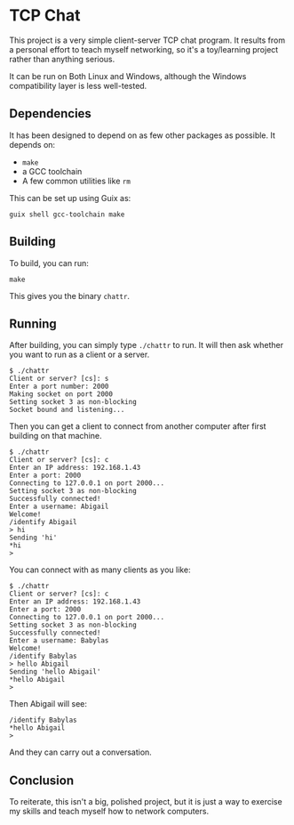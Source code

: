 # TCP Chat

This project is a very simple client-server TCP chat program. It results from a personal effort to teach myself networking, so it's a toy/learning project rather than anything serious.

It can be run on Both Linux and Windows, although the Windows compatibility layer is less well-tested.

## Dependencies

It has been designed to depend on as few other packages as possible. It depends on:

 - `make`
 - a GCC toolchain
 - A few common utilities like `rm`

This can be set up using Guix as:

    guix shell gcc-toolchain make

## Building

To build, you can run:

    make

This gives you the binary `chattr`.

## Running

After building, you can simply type `./chattr` to run. It will then ask whether you want to run as a client or a server.

    $ ./chattr
    Client or server? [cs]: s
    Enter a port number: 2000
    Making socket on port 2000
    Setting socket 3 as non-blocking
    Socket bound and listening...

Then you can get a client to connect from another computer after first building on that machine.

    $ ./chattr
    Client or server? [cs]: c
    Enter an IP address: 192.168.1.43
    Enter a port: 2000
    Connecting to 127.0.0.1 on port 2000...
    Setting socket 3 as non-blocking
    Successfully connected!
    Enter a username: Abigail
    Welcome!
    /identify Abigail
    > hi
    Sending 'hi'
    *hi
    >
    
You can connect with as many clients as you like:

    $ ./chattr
    Client or server? [cs]: c
    Enter an IP address: 192.168.1.43
    Enter a port: 2000
    Connecting to 127.0.0.1 on port 2000...
    Setting socket 3 as non-blocking
    Successfully connected!
    Enter a username: Babylas
    Welcome!
    /identify Babylas
    > hello Abigail
    Sending 'hello Abigail'
    *hello Abigail
    >

Then Abigail will see:

    /identify Babylas
    *hello Abigail
    >

And they can carry out a conversation.

## Conclusion

To reiterate, this isn't a big, polished project, but it is just a way to exercise my skills and teach myself how to network computers.
